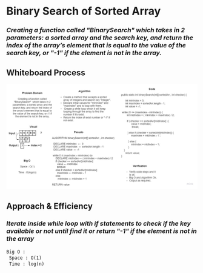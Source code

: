# Binary Search of Sorted Array

### *Creating a function called "BinarySearch"  which takes in 2 parameters: a sorted array and the search key, and return the index of the array’s element that is equal to the value of the search key, or "-1" if the element is not in the array.*

## Whiteboard Process

![reverseArray](./array-binary-search.jpg)

## Approach & Efficiency
### *Iterate inside while loop with if statements to check if the key available or not until find it or return "-1" if the element is not in the array*
```
Big O :
 Space : O(1)
 Time : log(n)
```